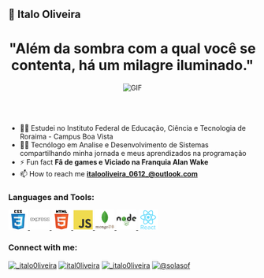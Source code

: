 ## 🔦 Italo Oliveira 
<h1 align="center">"Além da sombra com a qual você se contenta, há um milagre iluminado."</h1>

  <div align="center">
<img hight="300" width="700" alt="GIF" align="center" src="https://blogger.googleusercontent.com/img/b/R29vZ2xl/AVvXsEiDUWO-5enUqbFg874SOxqDvl1CEzm_HVVvVEK9kFHKgJC9NkjBMWhKlSBi5PUlq9zGyuZQW2DbzA_P9Oc1I32fwus7hYcW_g1X4aoVJdOte6rCPqmQ-noLrOx5E4yKmu6WGaXng8nR0GDi5mm9FGWMcBnUCTb9BKZ_yjKu8-rcuU5j-abyPNZ8n7aD6eY/s533/giphy.gif">
</div>
<br>
<br>
<br>

- 👨‍🎓 Estudei no Instituto Federal de Educação, Ciência e Tecnologia de Roraima - Campus Boa Vista
- 👨‍💻 Tecnólogo em Analise e Desenvolvimento de Sistemas compartilhando minha jornada e meus aprendizados na programação
- ⚡ Fun fact **Fã de games e Viciado na Franquia Alan Wake**
- 📫 How to reach me **italooliveira_0612_@outlook.com**


<h3 align="left">Languages and Tools:</h3>
<p align="left"> <a href="https://www.w3schools.com/css/" target="_blank" rel="noreferrer"> <img src="https://raw.githubusercontent.com/devicons/devicon/master/icons/css3/css3-original-wordmark.svg" alt="css3" width="40" height="40"/> </a> <a href="https://expressjs.com" target="_blank" rel="noreferrer"> <img src="https://raw.githubusercontent.com/devicons/devicon/master/icons/express/express-original-wordmark.svg" alt="express" width="40" height="40"/> </a> <a href="https://www.w3.org/html/" target="_blank" rel="noreferrer"> <img src="https://raw.githubusercontent.com/devicons/devicon/master/icons/html5/html5-original-wordmark.svg" alt="html5" width="40" height="40"/> </a> <a href="https://developer.mozilla.org/en-US/docs/Web/JavaScript" target="_blank" rel="noreferrer"> <img src="https://raw.githubusercontent.com/devicons/devicon/master/icons/javascript/javascript-original.svg" alt="javascript" width="40" height="40"/> </a> <a href="https://www.mongodb.com/" target="_blank" rel="noreferrer"> <img src="https://raw.githubusercontent.com/devicons/devicon/master/icons/mongodb/mongodb-original-wordmark.svg" alt="mongodb" width="40" height="40"/> </a> <a href="https://nodejs.org" target="_blank" rel="noreferrer"> <img src="https://raw.githubusercontent.com/devicons/devicon/master/icons/nodejs/nodejs-original-wordmark.svg" alt="nodejs" width="40" height="40"/> </a> <a href="https://reactjs.org/" target="_blank" rel="noreferrer"> <img src="https://raw.githubusercontent.com/devicons/devicon/master/icons/react/react-original-wordmark.svg" alt="react" width="40" height="40"/> </a> </p>

<h3 align="left">Connect with me:</h3>
<p align="left">
<a href="https://twitter.com/_italo0liveira" target="blank"><img align="center" src="https://raw.githubusercontent.com/rahuldkjain/github-profile-readme-generator/master/src/images/icons/Social/twitter.svg" alt="_italo0liveira" height="30" width="40" /></a>
<a href="https://linkedin.com/in/ital0liveira" target="blank"><img align="center" src="https://raw.githubusercontent.com/rahuldkjain/github-profile-readme-generator/master/src/images/icons/Social/linked-in-alt.svg" alt="ital0liveira" height="30" width="40" /></a>
<a href="https://instagram.com/_italo0liveira" target="blank"><img align="center" src="https://raw.githubusercontent.com/rahuldkjain/github-profile-readme-generator/master/src/images/icons/Social/instagram.svg" alt="_italo0liveira" height="30" width="40" /></a>
<a href="https://www.youtube.com/c/solasof" target="blank"><img align="center" src="https://raw.githubusercontent.com/rahuldkjain/github-profile-readme-generator/master/src/images/icons/Social/youtube.svg" alt="@solasof" height="30" width="40" /></a>
</p>
